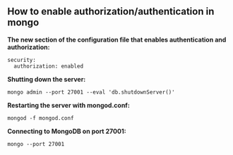 ## How to enable authorization/authentication in mongo

**The new section of the configuration file that enables authentication and authorization:**

    security:
      authorization: enabled

**Shutting down the server:**

    mongo admin --port 27001 --eval 'db.shutdownServer()'

**Restarting the server with mongod.conf:**

    mongod -f mongod.conf


**Connecting to MongoDB on port 27001:**

    mongo --port 27001


  
